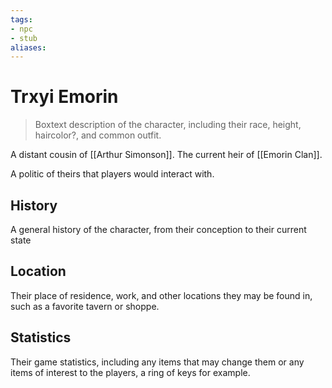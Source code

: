 ```yaml
---
tags: 
- npc
- stub
aliases:
---
```

# Trxyi Emorin

> Boxtext description of the character, including their race, height, haircolor?, and common outfit.

A distant cousin of [[Arthur Simonson]]. The current heir of [[Emorin Clan]].

A politic of theirs that players would interact with.

## History
A general history of the character, from their conception to their current state

## Location
Their place of residence, work, and other locations they may be found in, such as a favorite tavern or shoppe.

## Statistics
Their game statistics, including any items that may change them or any items of interest to the players, a ring of keys for example.